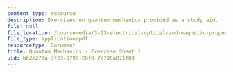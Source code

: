 ```yaml
---
content_type: resource
description: Exercises on quantum mechanics provided as a study aid.
file: null
file_location: /coursemedia/3-23-electrical-optical-and-magnetic-properties-of-materials-fall-2007/bb2e273a3f23879928f07c795a071f09_qm1.pdf
file_type: application/pdf
resourcetype: Document
title: Quantum Mechanics - Exercise Sheet 1
uid: bb2e273a-3f23-8799-28f0-7c795a071f09
---
```

